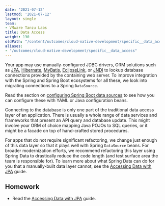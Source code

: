 ```yaml
---
date: '2021-07-12'
lastmod: '2021-07-12'
layout: single
team:
- VMware Tanzu Labs
title: Data Access
weight: 130
oldPath: "/content/outcomes/cloud-native-development/specific__data_access.md"
aliases:
- "/outcomes/cloud-native-development/specific__data_access"
---
```


Your app may use manually-configured JDBC drivers, ORM solutions such as [JPA](https://en.wikipedia.org/wiki/Jakarta_Persistence), [Hibernate](http://hibernate.org/orm/), [MyBatis](https://mybatis.org/mybatis-3/), [EclipseLink](https://www.eclipse.org/eclipselink/), or [JNDI](https://en.wikipedia.org/wiki/Java_Naming_and_Directory_Interface) to lookup database connections provided by the containing web server. To improve integration with the Spring and Spring Boot ecosystems for all these, we look into migrating connections to a Spring `DataSource`. 

Read the section on [configuring Spring Boot data sources](https://docs.spring.io/spring-boot/docs/current/reference/html/howto.html#howto.data-access.configure-custom-datasource) to see how you can configure these with YAML or Java configuration beans.

Connecting to the database is only one part of the traditional data access layer of an application. There is usually a whole range of data services and frameworks that present an API query and database update. This might involve your ORM of choice mapping Java POJOs to SQL queries, or it might be a facade on top of hand-crafted stored procedures. 

For apps that do not require significant refactoring, we change just enough of this data layer so that it plays well with Spring `DataSource` beans. For broader modernization efforts, we recommend refactoring this layer using Spring Data to drastically reduce the code length (and test surface area the team is responsible for). To learn more about what Spring Data can do for you that a manually-built data layer cannot, see the [Accessing Data with JPA](https://spring.io/guides/gs/accessing-data-jpa/) guide.

## Homework

- Read the [Accessing Data with JPA](https://spring.io/guides/gs/accessing-data-jpa/) guide.